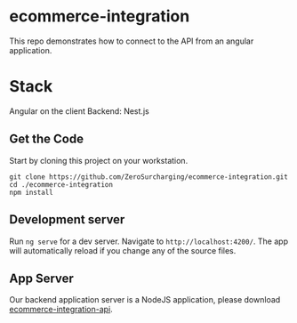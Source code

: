 # ecommerce-integration
This repo demonstrates how to connect to the API from an angular application.

# Stack
Angular on the client
Backend: Nest.js

## Get the Code
Start by cloning this project on your workstation.
```
git clone https://github.com/ZeroSurcharging/ecommerce-integration.git
cd ./ecommerce-integration
npm install
```

## Development server

Run `ng serve` for a dev server. Navigate to `http://localhost:4200/`. The app will automatically reload if you change any of the source files.

## App Server
Our backend application server is a NodeJS application, please download <a href="https://github.com/ZeroSurcharging/ecommerce-integration-api" target="_blank">ecommerce-integration-api</a>.
